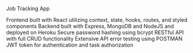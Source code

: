Job Tracking App

Frontend built with React utilizing context, state, hooks, routes, and styled components
Backend built with Express, MongoDB and NodeJS and deployed on Heroku
Secure password hashing using bcrypt 
RESTful API with full CRUD functionality
Extensive API error testing using POSTMAN
JWT token for authentication and task authorization